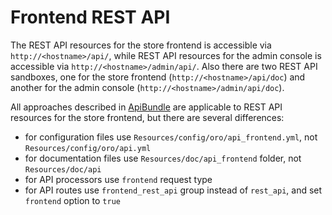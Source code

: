 # Frontend REST API

The REST API resources for the store frontend is accessible via `http://<hostname>/api/`,
while REST API resources for the admin console is accessible via `http://<hostname>/admin/api/`.
Also there are two REST API sandboxes, one for the store frontend (`http://<hostname>/api/doc`) and another
for the admin console (`http://<hostname>/admin/api/doc`).

All approaches described in [ApiBundle](../../../../../../../platform/src/Oro/Bundle/ApiBundle/README.md) are applicable
to REST API resources for the store frontend, but there are several differences:

- for configuration files use `Resources/config/oro/api_frontend.yml`, not `Resources/config/oro/api.yml`
- for documentation files use `Resources/doc/api_frontend` folder, not `Resources/doc/api`
- for API processors use `frontend` request type
- for API routes use `frontend_rest_api` group instead of `rest_api`, and set `frontend` option to `true`
